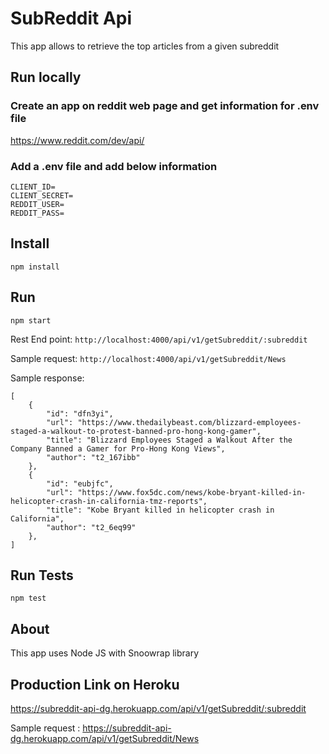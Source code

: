 # SubReddit Api
This app allows to retrieve the top articles from a given subreddit


## Run locally

### Create an app on reddit web page and get information for .env file

https://www.reddit.com/dev/api/

### Add a .env file and add below information

```
CLIENT_ID=
CLIENT_SECRET=
REDDIT_USER=
REDDIT_PASS=
```

## Install
```
npm install
```

## Run

```
npm start
```

Rest End point: `http://localhost:4000/api/v1/getSubreddit/:subreddit`

Sample request: `http://localhost:4000/api/v1/getSubreddit/News`

Sample response: 

```
[
    {
        "id": "dfn3yi",
        "url": "https://www.thedailybeast.com/blizzard-employees-staged-a-walkout-to-protest-banned-pro-hong-kong-gamer",
        "title": "Blizzard Employees Staged a Walkout After the Company Banned a Gamer for Pro-Hong Kong Views",
        "author": "t2_167ibb"
    },
    {
        "id": "eubjfc",
        "url": "https://www.fox5dc.com/news/kobe-bryant-killed-in-helicopter-crash-in-california-tmz-reports",
        "title": "Kobe Bryant killed in helicopter crash in California",
        "author": "t2_6eq99"
    },
]
```

## Run Tests

```
npm test
```

## About

This app uses Node JS with Snoowrap library 

## Production Link on Heroku

https://subreddit-api-dg.herokuapp.com/api/v1/getSubreddit/:subreddit

Sample request : https://subreddit-api-dg.herokuapp.com/api/v1/getSubreddit/News

